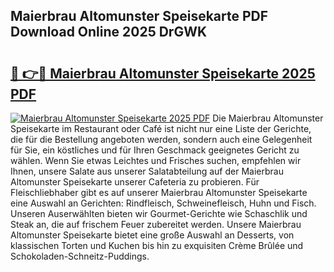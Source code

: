 ## Maierbrau Altomunster Speisekarte PDF Download Online 2025 DrGWK

# <h2><a href="http://gca16tr.nevu.top/?p=Maierbrau+Altomunster+Speisekarte">🔗 👉🔴 Maierbrau Altomunster Speisekarte 2025 PDF</a></h2>

[![Maierbrau Altomunster Speisekarte 2025 PDF](https://i.imgur.com/dBaPXMq.png)](http://gca16tr.nevu.top/?p=Maierbrau+Altomunster+Speisekarte)
Die Maierbrau Altomunster Speisekarte im Restaurant oder Café ist nicht nur eine Liste der Gerichte, die für die Bestellung angeboten werden, sondern auch eine Gelegenheit für Sie, ein köstliches und für Ihren Geschmack geeignetes Gericht zu wählen. Wenn Sie etwas Leichtes und Frisches suchen, empfehlen wir Ihnen, unsere Salate aus unserer Salatabteilung auf der Maierbrau Altomunster Speisekarte unserer Cafeteria zu probieren. Für Fleischliebhaber gibt es auf unserer Maierbrau Altomunster Speisekarte eine Auswahl an Gerichten: Rindfleisch, Schweinefleisch, Huhn und Fisch. Unseren Auserwählten bieten wir Gourmet-Gerichte wie Schaschlik und Steak an, die auf frischem Feuer zubereitet werden. Unsere Maierbrau Altomunster Speisekarte bietet eine große Auswahl an Desserts, von klassischen Torten und Kuchen bis hin zu exquisiten Crème Brûlée und Schokoladen-Schneitz-Puddings.
